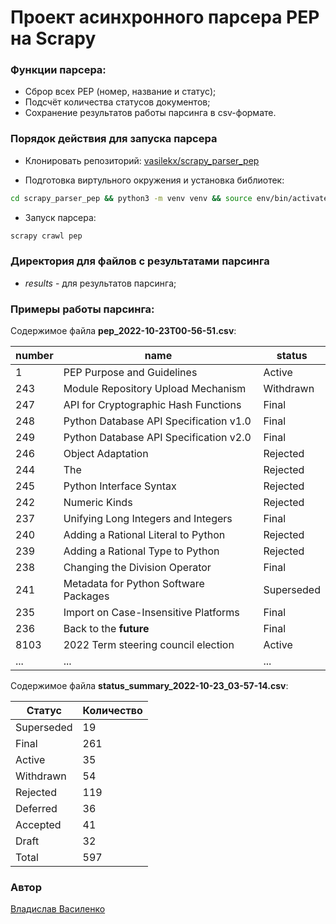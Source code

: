 # Проект асинхронного парсера PEP на Scrapy

### Функции парсера:
* Сброр всех PEP (номер, название и статус);
* Подсчёт количества статусов документов;
* Сохранение результатов работы парсинга в csv-формате.

### Порядок действия для запуска парсера
- Клонировать репозиторий:
[vasilekx/scrapy_parser_pep](https://github.com/vasilekx/scrapy_parser_pep.git)

- Подготовка виртульного окружения и установка библиотек:
```bash
cd scrapy_parser_pep && python3 -m venv venv && source env/bin/activate && python3 -m pip install --upgrade pip && pip install -r requirements.txt
```

- Запуск парсера:
```bash
scrapy crawl pep 
```

### Директория для файлов с результатами парсинга
* _results_ - для результатов парсинга;

### Примеры работы парсинга:

Содержимое файла **pep_2022-10-23T00-56-51.csv**:

|number    |name|status    |
|----------|----|----------|
|1         |PEP Purpose and Guidelines|Active    |
|243       |Module Repository Upload Mechanism|Withdrawn |
|247       |API for Cryptographic Hash Functions|Final     |
|248       |Python Database API Specification v1.0|Final     |
|249       |Python Database API Specification v2.0|Final     |
|246       |Object Adaptation|Rejected  |
|244       |The |Rejected  |
|245       |Python Interface Syntax|Rejected  |
|242       |Numeric Kinds|Rejected  |
|237       |Unifying Long Integers and Integers|Final     |
|240       |Adding a Rational Literal to Python|Rejected  |
|239       |Adding a Rational Type to Python|Rejected  |
|238       |Changing the Division Operator|Final     |
|241       |Metadata for Python Software Packages|Superseded|
|235       |Import on Case-Insensitive Platforms|Final     |
|236       |Back to the __future__|Final     |
|8103      |2022 Term steering council election|Active    |
|...       |...|...|


Содержимое файла **status_summary_2022-10-23_03-57-14.csv**:

|Статус    |Количество|
|----------|----------|
|Superseded|19        |
|Final     |261       |
|Active    |35        |
|Withdrawn |54        |
|Rejected  |119       |
|Deferred  |36        |
|Accepted  |41        |
|Draft     |32        |
|Total     |597       |


### Автор
[Владислав Василенко](https://github.com/vasilekx)
